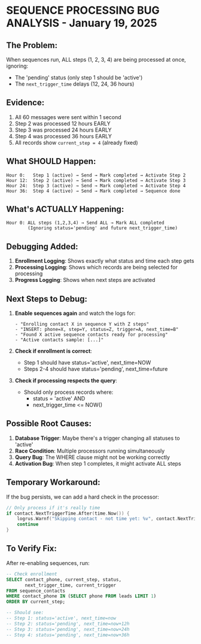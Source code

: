 # SEQUENCE PROCESSING BUG ANALYSIS - January 19, 2025

## The Problem:
When sequences run, ALL steps (1, 2, 3, 4) are being processed at once, ignoring:
- The 'pending' status (only step 1 should be 'active')
- The `next_trigger_time` delays (12, 24, 36 hours)

## Evidence:
1. All 60 messages were sent within 1 second
2. Step 2 was processed 12 hours EARLY
3. Step 3 was processed 24 hours EARLY  
4. Step 4 was processed 36 hours EARLY
5. All records show `current_step = 4` (already fixed)

## What SHOULD Happen:
```
Hour 0:   Step 1 (active) → Send → Mark completed → Activate Step 2
Hour 12:  Step 2 (active) → Send → Mark completed → Activate Step 3
Hour 24:  Step 3 (active) → Send → Mark completed → Activate Step 4
Hour 36:  Step 4 (active) → Send → Mark completed → Sequence done
```

## What's ACTUALLY Happening:
```
Hour 0: ALL steps (1,2,3,4) → Send ALL → Mark ALL completed
        (Ignoring status='pending' and future next_trigger_time)
```

## Debugging Added:
1. **Enrollment Logging**: Shows exactly what status and time each step gets
2. **Processing Logging**: Shows which records are being selected for processing
3. **Progress Logging**: Shows when next steps are activated

## Next Steps to Debug:

1. **Enable sequences again** and watch the logs for:
   ```
   - "Enrolling contact X in sequence Y with Z steps"
   - "INSERT: phone=X, step=Y, status=Z, trigger=A, next_time=B"
   - "Found X active sequence contacts ready for processing"
   - "Active contacts sample: [...]"
   ```

2. **Check if enrollment is correct**:
   - Step 1 should have status='active', next_time=NOW
   - Steps 2-4 should have status='pending', next_time=future

3. **Check if processing respects the query**:
   - Should only process records where:
     - status = 'active' AND
     - next_trigger_time <= NOW()

## Possible Root Causes:

1. **Database Trigger**: Maybe there's a trigger changing all statuses to 'active'
2. **Race Condition**: Multiple processors running simultaneously
3. **Query Bug**: The WHERE clause might not be working correctly
4. **Activation Bug**: When step 1 completes, it might activate ALL steps

## Temporary Workaround:
If the bug persists, we can add a hard check in the processor:
```go
// Only process if it's really time
if contact.NextTriggerTime.After(time.Now()) {
    logrus.Warnf("Skipping contact - not time yet: %v", contact.NextTriggerTime)
    continue
}
```

## To Verify Fix:
After re-enabling sequences, run:
```sql
-- Check enrollment
SELECT contact_phone, current_step, status, 
       next_trigger_time, current_trigger
FROM sequence_contacts
WHERE contact_phone IN (SELECT phone FROM leads LIMIT 1)
ORDER BY current_step;

-- Should see:
-- Step 1: status='active', next_time=now
-- Step 2: status='pending', next_time=now+12h
-- Step 3: status='pending', next_time=now+24h
-- Step 4: status='pending', next_time=now+36h
```
